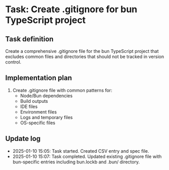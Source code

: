 # Task: Create .gitignore for bun TypeScript project

## Task definition
Create a comprehensive .gitignore file for the bun TypeScript project that excludes common files and directories that should not be tracked in version control.

## Implementation plan
1. Create .gitignore file with common patterns for:
   - Node/Bun dependencies
   - Build outputs
   - IDE files
   - Environment files
   - Logs and temporary files
   - OS-specific files

## Update log
- 2025-01-10 15:05: Task started. Created CSV entry and spec file.
- 2025-01-10 15:07: Task completed. Updated existing .gitignore file with bun-specific entries including bun.lockb and .bun/ directory.